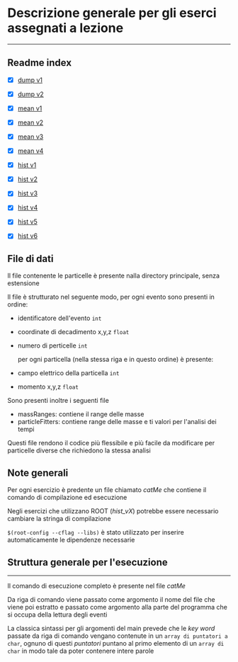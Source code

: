 # Descrizione generale per gli eserci assegnati a lezione
---
## Readme index
- [x] [dump v1](dump_v1/readme.md)

- [x] [dump v2](dump_v2/readme.md)

- [x] [mean v1](mean_v1/readme.md)

- [x] [mean v2](mean_v2/readme.md)

- [x] [mean v3](mean_v3/readme.md)

- [x] [mean v4](mean_v4/readme.md)

- [x] [hist v1](hist_v1/readme.md)

- [x] [hist v2](hist_v2/readme.md)

- [x] [hist v3](hist_v3/readme.md)

- [x] [hist v4](hist_v4/readme.md)

- [x] [hist v5](hist_v5/readme.md)

- [x] [hist v6](hist_v6/readme.md)

## File di dati

Il file contenente le particelle è presente nalla directory principale, senza estensione

Il file è strutturato nel seguente modo, per ogni evento sono presenti in ordine:

- identificatore dell'evento `int`
- coordinate di decadimento x,y,z `float`
- numero di perticelle `int`

	per ogni particella (nella stessa riga e in questo ordine) è presente:

- campo elettrico della particella `int`
- momento x,y,z `float`

Sono presenti inoltre i seguenti file 

- massRanges: contiene il range delle masse
- particleFitters: contiene range delle masse e ti valori per l'analisi dei tempi

Questi file rendono il codice più flessibile e più facile da modificare per particelle diverse che richiedono la stessa analisi

## Note generali

Per ogni esercizio è predente un file chiamato *catMe* che contiene il comando di compilazione ed esecuzione

Negli esercizi che utilizzano ROOT (*hist_vX*) potrebbe essere necessario cambiare la stringa di compilazione 

`$(root-config --cflag --libs)` è stato utilizzato per inserire automaticamente le dipendenze necessarie

## Struttura generale per l'esecuzione
---
Il comando di esecuzione completo è presente nel file *catMe*

Da riga di comando viene passato come argomento il nome del file che viene poi estratto e passato come argomento alla parte del programma che si occupa della lettura degli eventi

La classica sintassi per gli argomenti del main prevede che le *key word* passate da riga di comando vengano contenute in un `array di puntatori a char`, ognuno di questi *puntatori* puntano al primo elemento di un `array di char` in modo tale da poter contenere intere parole

